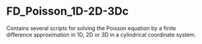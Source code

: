 # FD_Poisson_1D-2D-3Dc
Contains several scripts for solving the Poisson equation by a finite difference approximation in 1D, 2D or 3D in a cylindrical coordinate system.
